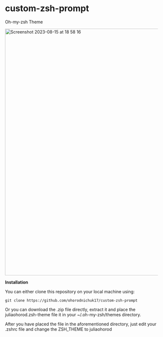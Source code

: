 # custom-zsh-prompt
Oh-my-zsh Theme 

<img width="814" alt="Screenshot 2023-08-15 at 18 58 16" src="https://github.com/ohorodnichuk17/custom-zsh-prompt/assets/101930820/ffa0032e-559f-4024-ba13-dd397268da91">


**Installation**

You can either clone this repository on your local machine using:

```git clone https://github.com/ohorodnichuk17/custom-zsh-prompt```

Or you can download the .zip file directly, extract it and place the juliaohorod.zsh-theme file it in your ~/.oh-my-zsh/themes directory.

After you have placed the file in the aforementioned directory, just edit your .zshrc file and change the ZSH_THEME to juliaohorod
